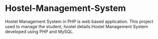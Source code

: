 # Hostel-Management-System
Hostel Management System in PHP is web based application. This project used to manage the student, hostel details.Hostel Management System developed using PHP and MySQL.
